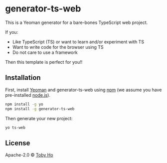 # generator-ts-web

This is a Yeoman generator for a bare-bones TypeScript web project.

If you:

* Like TypeScript (TS) or want to learn and/or experiment with TS
* Want to write code for the browser using TS
* Do not care to use a framework

Then this template is perfect for you!!

## Installation

First, install [Yeoman](http://yeoman.io) and generator-ts-web using [npm](https://www.npmjs.com/) (we assume you have pre-installed [node.js](https://nodejs.org/)).

```bash
npm install -g yo
npm install -g generator-ts-web
```

Then generate your new project:

```bash
yo ts-web
```

## License

Apache-2.0 © [Toby Ho]()
